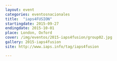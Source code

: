 ```yaml
---
layout: event
categories: eventosnacionales
title:  "iaps4FUSION"
startingdate: 2015-09-27
endingdate: 2015-10-01
place: London, Oxford
cover: /img/eventos/2015-iaps4fusion/group02.jpg
gallery: 2015-iaps4fusion
site: http://www.iaps.info/tag/iaps4fusion

---
```

